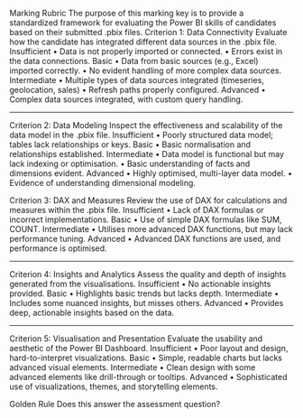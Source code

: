Marking Rubric
The purpose of this marking key is to provide a standardized framework for evaluating the Power BI skills of candidates based on their submitted .pbix files. 
Criterion 1: Data Connectivity 
Evaluate how the candidate has integrated different data sources in the .pbix file.
Insufficient
•	Data is not properly imported or connected.
•	Errors exist in the data connections.
Basic
•	Data from basic sources (e.g., Excel) imported correctly.
•	No evident handling of more complex data sources.
Intermediate
•	Multiple types of data sources integrated (timeseries, geolocation, sales)
•	Refresh paths properly configured.
Advanced
•	Complex data sources integrated, with custom query handling.
________________________________________
Criterion 2: Data Modeling 
Inspect the effectiveness and scalability of the data model in the .pbix file.
Insufficient
•	Poorly structured data model; tables lack relationships or keys.
Basic
•	Basic normalisation and relationships established.
Intermediate
•	Data model is functional but may lack indexing or optimisation.
•	Basic understanding of facts and dimensions evident.
Advanced
•	Highly optimised, multi-layer data model.
•	Evidence of understanding dimensional modeling.

Criterion 3: DAX and Measures
Review the use of DAX for calculations and measures within the .pbix file.
Insufficient
•	Lack of DAX formulas or incorrect implementations.
Basic
•	Use of simple DAX formulas like SUM, COUNT.
Intermediate
•	Utilises more advanced DAX functions, but may lack performance tuning.
Advanced
•	Advanced DAX functions are used, and performance is optimised.
________________________________________

Criterion 4: Insights and Analytics
Assess the quality and depth of insights generated from the visualisations.
Insufficient
•	No actionable insights provided.
Basic
•	Highlights basic trends but lacks depth.
Intermediate
•	Includes some nuanced insights, but misses others.
Advanced
•	Provides deep, actionable insights based on the data.
________________________________________

Criterion 5: Visualisation and Presentation
Evaluate the usability and aesthetic of the Power BI Dashboard.
Insufficient
•	Poor layout and design, hard-to-interpret visualizations.
Basic
•	Simple, readable charts but lacks advanced visual elements.
Intermediate
•	Clean design with some advanced elements like drill-through or tooltips.
Advanced
•	Sophisticated use of visualizations, themes, and storytelling elements.

Golden Rule
Does this answer the assessment question?

